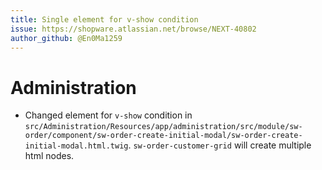 ```yaml
---
title: Single element for v-show condition
issue: https://shopware.atlassian.net/browse/NEXT-40802
author_github: @En0Ma1259
---
```

# Administration
* Changed element for `v-show` condition in `src/Administration/Resources/app/administration/src/module/sw-order/component/sw-order-create-initial-modal/sw-order-create-initial-modal.html.twig`. `sw-order-customer-grid` will create multiple html nodes.
